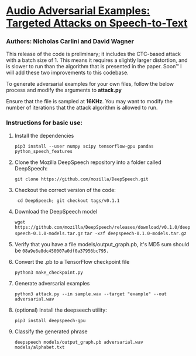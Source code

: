 # [Audio Adversarial Examples: Targeted Attacks on Speech-to-Text](https://arxiv.org/pdf/1801.01944.pdf)
### Authors: Nicholas Carlini and David Wagner

This release of the code is preliminary; it includes the CTC-based attack with a batch size of 1.
This means it requires a slightly larger distortion, and is slower to run than the algorithm that is presented in the paper.
Soon™ I will add these two improvements to this codebase.

To generate adversarial examples for your own files, follow the below process and modify the arguments to **attack.py**

Ensure that the file is sampled at **16KHz**.
You may want to modify the number of iterations that the attack algorithm is allowed to run.


### Instructions for basic use:

1. Install the dependencies

    ```pip3 install --user numpy scipy tensorflow-gpu pandas python_speech_features```

2. Clone the Mozilla DeepSpeech repository into a folder called DeepSpeech:

    ```git clone https://github.com/mozilla/DeepSpeech.git```

3. Checkout the correct version of the code:

    ``` cd DeepSpeech; git checkout tags/v0.1.1```

4. Download the DeepSpeech model

    ```wget https://github.com/mozilla/DeepSpeech/releases/download/v0.1.0/deepspeech-0.1.0-models.tar.gz```
    ```tar -xzf deepspeech-0.1.0-models.tar.gz```

5. Verify that you have a file models/output_graph.pb, it's MD5 sum should be
    ```08a9e6e8dc450007a0df0a37956bc795.```

6. Convert the .pb to a TensorFlow checkpoint file

    ```python3 make_checkpoint.py```

7. Generate adversarial examples

    ```python3 attack.py --in sample.wav --target "example" --out adversarial.wav```

8. (optional) Install the deepseech utility:

    ```pip3 install deepspeech-gpu```

9. Classify the generated phrase

    ```deepspeech models/output_graph.pb adversarial.wav models/alphabet.txt```

